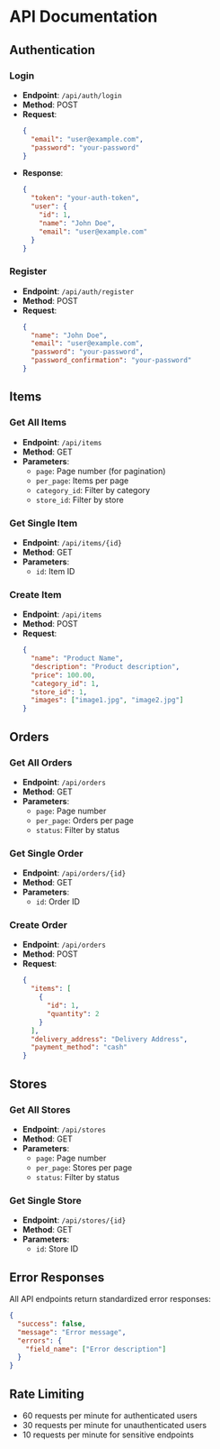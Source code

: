 # API Documentation

## Authentication

### Login
- **Endpoint**: `/api/auth/login`
- **Method**: POST
- **Request**:
  ```json
  {
    "email": "user@example.com",
    "password": "your-password"
  }
  ```
- **Response**:
  ```json
  {
    "token": "your-auth-token",
    "user": {
      "id": 1,
      "name": "John Doe",
      "email": "user@example.com"
    }
  }
  ```

### Register
- **Endpoint**: `/api/auth/register`
- **Method**: POST
- **Request**:
  ```json
  {
    "name": "John Doe",
    "email": "user@example.com",
    "password": "your-password",
    "password_confirmation": "your-password"
  }
  ```

## Items

### Get All Items
- **Endpoint**: `/api/items`
- **Method**: GET
- **Parameters**:
  - `page`: Page number (for pagination)
  - `per_page`: Items per page
  - `category_id`: Filter by category
  - `store_id`: Filter by store

### Get Single Item
- **Endpoint**: `/api/items/{id}`
- **Method**: GET
- **Parameters**:
  - `id`: Item ID

### Create Item
- **Endpoint**: `/api/items`
- **Method**: POST
- **Request**:
  ```json
  {
    "name": "Product Name",
    "description": "Product description",
    "price": 100.00,
    "category_id": 1,
    "store_id": 1,
    "images": ["image1.jpg", "image2.jpg"]
  }
  ```

## Orders

### Get All Orders
- **Endpoint**: `/api/orders`
- **Method**: GET
- **Parameters**:
  - `page`: Page number
  - `per_page`: Orders per page
  - `status`: Filter by status

### Get Single Order
- **Endpoint**: `/api/orders/{id}`
- **Method**: GET
- **Parameters**:
  - `id`: Order ID

### Create Order
- **Endpoint**: `/api/orders`
- **Method**: POST
- **Request**:
  ```json
  {
    "items": [
      {
        "id": 1,
        "quantity": 2
      }
    ],
    "delivery_address": "Delivery Address",
    "payment_method": "cash"
  }
  ```

## Stores

### Get All Stores
- **Endpoint**: `/api/stores`
- **Method**: GET
- **Parameters**:
  - `page`: Page number
  - `per_page`: Stores per page
  - `status`: Filter by status

### Get Single Store
- **Endpoint**: `/api/stores/{id}`
- **Method**: GET
- **Parameters**:
  - `id`: Store ID

## Error Responses

All API endpoints return standardized error responses:

```json
{
  "success": false,
  "message": "Error message",
  "errors": {
    "field_name": ["Error description"]
  }
}
```

## Rate Limiting

- 60 requests per minute for authenticated users
- 30 requests per minute for unauthenticated users
- 10 requests per minute for sensitive endpoints
